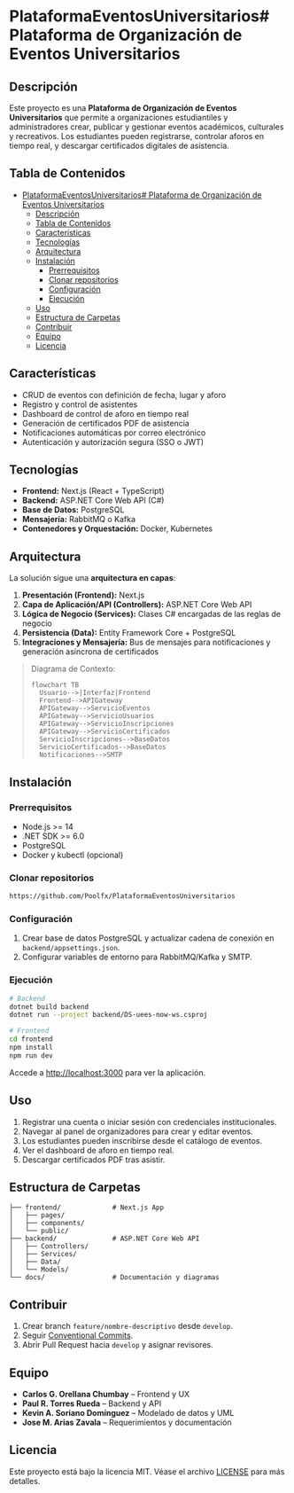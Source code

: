 # PlataformaEventosUniversitarios# Plataforma de Organización de Eventos Universitarios

## Descripción

Este proyecto es una **Plataforma de Organización de Eventos Universitarios** que permite a organizaciones estudiantiles y administradores crear, publicar y gestionar eventos académicos, culturales y recreativos. Los estudiantes pueden registrarse, controlar aforos en tiempo real, y descargar certificados digitales de asistencia.

## Tabla de Contenidos

- [PlataformaEventosUniversitarios# Plataforma de Organización de Eventos Universitarios](#plataformaeventosuniversitarios-plataforma-de-organización-de-eventos-universitarios)
  - [Descripción](#descripción)
  - [Tabla de Contenidos](#tabla-de-contenidos)
  - [Características](#características)
  - [Tecnologías](#tecnologías)
  - [Arquitectura](#arquitectura)
  - [Instalación](#instalación)
    - [Prerrequisitos](#prerrequisitos)
    - [Clonar repositorios](#clonar-repositorios)
    - [Configuración](#configuración)
    - [Ejecución](#ejecución)
  - [Uso](#uso)
  - [Estructura de Carpetas](#estructura-de-carpetas)
  - [Contribuir](#contribuir)
  - [Equipo](#equipo)
  - [Licencia](#licencia)

## Características

* CRUD de eventos con definición de fecha, lugar y aforo
* Registro y control de asistentes
* Dashboard de control de aforo en tiempo real
* Generación de certificados PDF de asistencia
* Notificaciones automáticas por correo electrónico
* Autenticación y autorización segura (SSO o JWT)

## Tecnologías

* **Frontend:** Next.js (React + TypeScript)
* **Backend:** ASP.NET Core Web API (C#)
* **Base de Datos:** PostgreSQL
* **Mensajería:** RabbitMQ o Kafka
* **Contenedores y Orquestación:** Docker, Kubernetes

## Arquitectura

La solución sigue una **arquitectura en capas**:

1. **Presentación (Frontend):** Next.js
2. **Capa de Aplicación/API (Controllers):** ASP.NET Core Web API
3. **Lógica de Negocio (Services):** Clases C# encargadas de las reglas de negocio
4. **Persistencia (Data):** Entity Framework Core + PostgreSQL
5. **Integraciones y Mensajería:** Bus de mensajes para notificaciones y generación asíncrona de certificados

> Diagrama de Contexto:
>
> ```mermaid
> flowchart TB
>   Usuario-->|Interfaz|Frontend
>   Frontend-->APIGateway
>   APIGateway-->ServicioEventos
>   APIGateway-->ServicioUsuarios
>   APIGateway-->ServicioInscripciones
>   APIGateway-->ServicioCertificados
>   ServicioInscripciones-->BaseDatos
>   ServicioCertificados-->BaseDatos
>   Notificaciones-->SMTP
> ```

## Instalación

### Prerrequisitos

* Node.js >= 14
* .NET SDK >= 6.0
* PostgreSQL
* Docker y kubectl (opcional)

### Clonar repositorios

```bash
https://github.com/Poolfx/PlataformaEventosUniversitarios
```

### Configuración

1. Crear base de datos PostgreSQL y actualizar cadena de conexión en `backend/appsettings.json`.
2. Configurar variables de entorno para RabbitMQ/Kafka y SMTP.

### Ejecución

```bash
# Backend
dotnet build backend
dotnet run --project backend/DS-uees-now-ws.csproj

# Frontend
cd frontend
npm install
npm run dev
```

Accede a [http://localhost:3000](http://localhost:3000) para ver la aplicación.

## Uso

1. Registrar una cuenta o iniciar sesión con credenciales institucionales.
2. Navegar al panel de organizadores para crear y editar eventos.
3. Los estudiantes pueden inscribirse desde el catálogo de eventos.
4. Ver el dashboard de aforo en tiempo real.
5. Descargar certificados PDF tras asistir.

## Estructura de Carpetas

```
├── frontend/             # Next.js App
│   ├── pages/
│   ├── components/
│   └── public/
├── backend/              # ASP.NET Core Web API
│   ├── Controllers/
│   ├── Services/
│   ├── Data/
│   └── Models/
└── docs/                 # Documentación y diagramas
```

## Contribuir

1. Crear branch `feature/nombre-descriptivo` desde `develop`.
2. Seguir [Conventional Commits](https://www.conventionalcommits.org).
3. Abrir Pull Request hacia `develop` y asignar revisores.

## Equipo

* **Carlos G. Orellana Chumbay** – Frontend y UX
* **Paul R. Torres Rueda** – Backend y API
* **Kevin A. Soriano Domínguez** – Modelado de datos y UML
* **Jose M. Arias Zavala** – Requerimientos y documentación

## Licencia

Este proyecto está bajo la licencia MIT. Véase el archivo [LICENSE](LICENSE) para más detalles.

